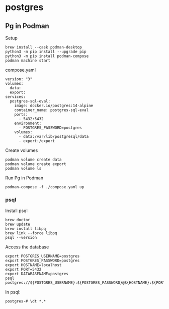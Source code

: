 # postgres

## Pg in Podman
Setup
```
brew install --cask podman-desktop
python3 -m pip install --upgrade pip
python3 -m pip install podman-compose
podman machine start
```

compose.yaml
```
version: "3"
volumes:
  data:
  export:
services:
  postgres-sql-eval:
    image: docker.io/postgres:14-alpine
    container_name: postgres-sql-eval
    ports:
      - 5432:5432
    environment:
      - POSTGRES_PASSWORD=postgres
    volumes:
      - data:/var/lib/postgresql/data 
      - export:/export
```

Create volumes
```
podman volume create data
podman volume create export
podman volume ls
```

Run Pg in Podman
```
podman-compose -f ./compose.yaml up
```

### psql
Install psql
```
brew doctor
brew update
brew install libpq
brew link --force libpq
psql --version
```

Access the database
```
export POSTGRES_USERNAME=postgres
export POSTGRES_PASSWORD=postgres
export HOSTNAME=localhost
export PORT=5432
export DATABASENAME=postgres
psql postgres://${POSTGRES_USERNAME}:${POSTGRES_PASSWORD}@${HOSTNAME}:${PORT}/${DATABASENAME}
```

In psql:
```
postgres-# \dt *.*

```